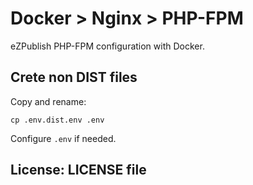 # Docker > Nginx > PHP-FPM

eZPublish PHP-FPM configuration with Docker.

## Crete non DIST files

Copy and rename:

```
cp .env.dist.env .env
```

Configure `.env` if needed.

## License: LICENSE file